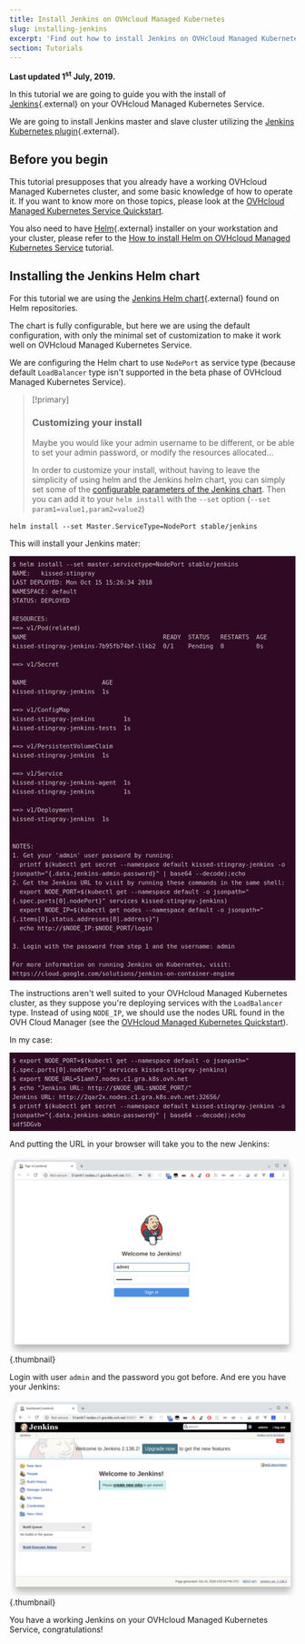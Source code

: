 ```yaml
---
title: Install Jenkins on OVHcloud Managed Kubernetes
slug: installing-jenkins
excerpt: 'Find out how to install Jenkins on OVHcloud Managed Kubernetes'
section: Tutorials
---
```


**Last updated 1<sup>st</sup> July, 2019.**

<style>
 pre {
     font-size: 14px;
 }
 pre.console {
   background-color: #300A24; 
   color: #ccc;
   font-family: monospace;
   padding: 5px;
   margin-bottom: 5px;
 }
 pre.console code {
   border: solid 0px transparent;
   font-family: monospace !important;
   font-size: 0.75em;
   color: #ccc;
 }
 .small {
     font-size: 0.75em;
 }
</style>

In this tutorial we are going to guide you with the install of [Jenkins](https://jenkins.io/){.external} on your OVHcloud Managed Kubernetes Service.

We are going to install Jenkins master and slave cluster utilizing the [Jenkins Kubernetes plugin](https://wiki.jenkins.io/display/JENKINS/Kubernetes+Plugin){.external}.


## Before you begin

This tutorial presupposes that you already have a working OVHcloud Managed Kubernetes cluster, and some basic knowledge of how to operate it. If you want to know more on those topics, please look at the [OVHcloud Managed Kubernetes Service Quickstart](../deploying-hello-world/).

You also need to have [Helm](https://docs.helm.sh/){.external} installer on your workstation and your cluster, please refer to the [How to install Helm on OVHcloud Managed Kubernetes Service](../installing-helm/) tutorial.


## Installing the Jenkins Helm chart

For this tutorial we are using the [Jenkins Helm chart](https://github.com/helm/charts/tree/master/stable/jenkins){.external} found on Helm repositories.

The chart is fully configurable, but here we are using the default configuration, with only the minimal set of customization to make it work well on OVHcloud Managed Kubernetes Service.

We are configuring the Helm chart to use `NodePort` as service type (because default `LoadBalancer` type isn't supported in the beta phase of OVHcloud Managed Kubernetes Service). 

> [!primary]
> ### Customizing your install
> 
> Maybe you would like your admin username to be different, or be able to set your admin password, or modify the resources allocated... 
>
> In order to customize your install, without having to leave the simplicity of using helm and the Jenkins helm chart, you can simply set some of the [configurable parameters of the Jenkins chart](https://github.com/helm/charts/tree/master/stable/jenkins#configuration). Then you can add it to your `helm install` with the `--set` option (`--set param1=value1,param2=value2`)
>


```
helm install --set Master.ServiceType=NodePort stable/jenkins
```

This will install your Jenkins mater:

<pre class="console"><code>$ helm install --set master.servicetype=NodePort stable/jenkins
NAME:   kissed-stingray
LAST DEPLOYED: Mon Oct 15 15:26:34 2018
NAMESPACE: default
STATUS: DEPLOYED

RESOURCES:
==> v1/Pod(related)
NAME                                      READY  STATUS   RESTARTS  AGE
kissed-stingray-jenkins-7b95fb74bf-llkb2  0/1    Pending  0         0s

==> v1/Secret

NAME                     AGE
kissed-stingray-jenkins  1s

==> v1/ConfigMap
kissed-stingray-jenkins        1s
kissed-stingray-jenkins-tests  1s

==> v1/PersistentVolumeClaim
kissed-stingray-jenkins  1s

==> v1/Service
kissed-stingray-jenkins-agent  1s
kissed-stingray-jenkins        1s

==> v1/Deployment
kissed-stingray-jenkins  1s


NOTES:
1. Get your 'admin' user password by running:
  printf $(kubectl get secret --namespace default kissed-stingray-jenkins -o jsonpath="{.data.jenkins-admin-password}" | base64 --decode);echo
2. Get the Jenkins URL to visit by running these commands in the same shell:
  export NODE_PORT=$(kubectl get --namespace default -o jsonpath="{.spec.ports[0].nodePort}" services kissed-stingray-jenkins)
  export NODE_IP=$(kubectl get nodes --namespace default -o jsonpath="{.items[0].status.addresses[0].address}")
  echo http://$NODE_IP:$NODE_PORT/login

3. Login with the password from step 1 and the username: admin

For more information on running Jenkins on Kubernetes, visit:
https://cloud.google.com/solutions/jenkins-on-container-engine
</code></pre>

The instructions aren't well suited to your OVHcloud Managed Kubernetes cluster, as they suppose you're deploying services with the `LoadBalancer` type. Instead of using `NODE_IP`, we should use the nodes URL found in the OVH Cloud Manager (see the  [OVHcloud Managed Kubernetes Quickstart](../deploying-hello-world/)).

In my case:

<pre class="console"><code>$ export NODE_PORT=$(kubectl get --namespace default -o jsonpath="{.spec.ports[0].nodePort}" services kissed-stingray-jenkins)
$ export NODE_URL=51amh7.nodes.c1.gra.k8s.ovh.net
$ echo "Jenkins URL: http://$NODE_URL:$NODE_PORT/"
Jenkins URL: http://2qar2x.nodes.c1.gra.k8s.ovh.net:32656/
$ printf $(kubectl get secret --namespace default kissed-stingray-jenkins -o jsonpath="{.data.jenkins-admin-password}" | base64 --decode);echo
sdfSDGvb
</code></pre>

And putting the URL in your browser will take you to the new Jenkins:

![Jenkins login](images/installing-jenkins-01.png){.thumbnail}

Login with user `admin` and the password you got before. And ere you have your Jenkins:

![Leeeeeeeroy Jenkins!](images/installing-jenkins-02.png){.thumbnail}


You have a working Jenkins on your OVHcloud Managed Kubernetes Service, congratulations!


